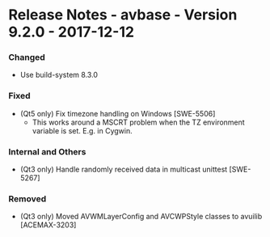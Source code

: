 Release Notes - avbase - Version 9.2.0 - 2017-12-12
===================================================

### Changed

* Use build-system 8.3.0

### Fixed

* (Qt5 only) Fix timezone handling on Windows [SWE-5506]
  * This works around a MSCRT problem when the TZ environment variable is set. E.g. in Cygwin.

### Internal and Others

* (Qt3 only) Handle randomly received data in multicast unittest [SWE-5267]

### Removed

* (Qt3 only) Moved AVWMLayerConfig and AVCWPStyle classes to avuilib [ACEMAX-3203]

